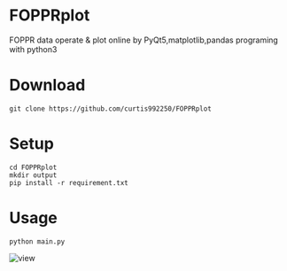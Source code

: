 # FOPPRplot
FOPPR data operate &amp; plot online by PyQt5,matplotlib,pandas programing with python3

# Download
`git clone https://github.com/curtis992250/FOPPRplot`

# Setup
```command
cd FOPPRplot
mkdir output
pip install -r requirement.txt
```

# Usage
`python main.py`

![view](https://i.imgur.com/lFvg9yG.png)

